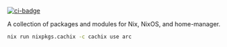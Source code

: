 [![ci-badge][]][ci]

A collection of packages and modules for Nix, NixOS, and home-manager.

```bash
nix run nixpkgs.cachix -c cachix use arc
```


[ci-badge]: https://github.com/arcnmx/nixexprs/workflows/build/badge.svg
[ci]: https://github.com/arcnmx/nixexprs/actions?workflow=build
